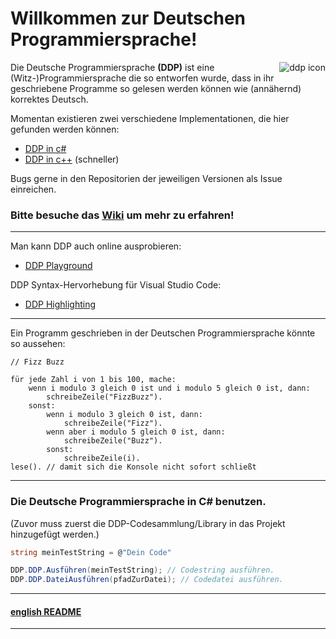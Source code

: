 # Willkommen zur Deutschen Programmiersprache!
<img 
     src="https://user-images.githubusercontent.com/26361108/130243423-2e78015a-279a-4906-9804-c2f23a78f5b4.png" 
     alt="ddp icon"
     align="right"
/>

Die Deutsche Programmiersprache **(DDP)** ist eine (Witz-)Programmiersprache die so entworfen wurde, dass in ihr geschriebene Programme so gelesen werden können wie (annähernd) korrektes Deutsch.

Momentan existieren zwei verschiedene Implementationen, die hier gefunden werden können:
- [DDP in c#](https://github.com/NotLe0n/Die-Deutsche-Programmiersprache)
- [DDP in c++](https://github.com/bafto/DDP-cpp) (schneller)

Bugs gerne in den Repositorien der jeweiligen Versionen als Issue einreichen.

### Bitte besuche das [Wiki](https://github.com/NotLe0n/Die-Deutsche-Programmiersprache/wiki) um mehr zu erfahren!

***

Man kann DDP auch online ausprobieren:
- [DDP Playground](https://github.com/bafto/DDP_Playground)

DDP Syntax-Hervorhebung für Visual Studio Code:
- [DDP Highlighting](https://github.com/NotLe0n/DDP-highlighting)

***

Ein Programm geschrieben in der Deutschen Programmiersprache könnte so aussehen:
```
// Fizz Buzz

für jede Zahl i von 1 bis 100, mache:
    wenn i modulo 3 gleich 0 ist und i modulo 5 gleich 0 ist, dann:
        schreibeZeile("FizzBuzz").
    sonst:
        wenn i modulo 3 gleich 0 ist, dann:
            schreibeZeile("Fizz").
        wenn aber i modulo 5 gleich 0 ist, dann:
            schreibeZeile("Buzz").
        sonst:
            schreibeZeile(i).
lese(). // damit sich die Konsole nicht sofort schließt
```
***
### Die Deutsche Programmiersprache in C# benutzen.

(Zuvor muss zuerst die DDP-Codesammlung/Library in das Projekt hinzugefügt werden.)
```c#
string meinTestString = @"Dein Code"

DDP.DDP.Ausführen(meinTestString); // Codestring ausführen.
DDP.DDP.DateiAusführen(pfadZurDatei); // Codedatei ausführen.
```

***
#### [english README](https://github.com/NotLe0n/Die-Deutsche-Programmiersprache/blob/master/README-EN.md)
***
